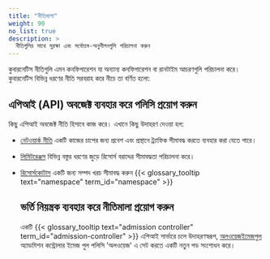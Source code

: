```yaml
---
title: "নীতিমালা"
weight: 90
no_list: true
description: >
  নীতিগুলির সাথে সুরক্ষা এবং সর্বোত্তম-অনুশীলনগুলি পরিচালনা করুন
---
```


<!-- overview -->

কুবারনেটিস নীতিগুলি এমন কনফিগারেশন যা অন্যান্য কনফিগারেশন বা রানটাইম আচরণগুলি পরিচালনা করে। কুবারনেটিস বিভিন্ন ধরণের নীতি সরবরাহ করে নীচে তা বর্ণিত হলো:

<!-- body -->

## এপিআই (API) অবজেক্ট ব্যবহার করে পলিসি প্রয়োগ করুন 

 কিছু এপিআই অবজেক্ট নীতি হিসাবে কাজ করে। এখানে কিছু উদাহরণ দেওয়া হল:
* [নেটওয়ার্ক নীতি](/docs/concepts/services-networking/network-policies/) একটি কাজের চাপের জন্য প্রবেশ এবং প্রস্থানে ট্র্যাফিক সীমাবদ্ধ করতে ব্যবহার করা যেতে পারে।
* [লিমিটরেঞ্জস](/docs/concepts/policy/limit-range/) বিভিন্ন বস্তুর ধরণের জুড়ে রিসোর্স বরাদ্দের সীমাবদ্ধতা পরিচালনা করে। 
* [রিসোর্সকোটাস](/docs/concepts/policy/resource-quotas/) একটি জন্য সম্পদ খরচ সীমাবদ্ধ করুন {{< glossary_tooltip text="namespace" term_id="namespace" >}}

  ## ভর্তি নিয়ন্ত্রক ব্যবহার করে নীতিমালা প্রয়োগ করুন

  একটি {{< glossary_tooltip text="admission controller" term_id="admission-controller" >}}
  এপিআই সার্ভারে চলে
  উদাহরণস্বরূপ, [অলওয়েজইমেজপুল](/docs/reference/access-authn-authz/admission-controllers/#alwayspullimages) অ্যাডমিশন কন্ট্রোলার ইমেজ পুল পলিসি 'অলওয়েজ' এ সেট করতে একটি নতুন পড সংশোধন করে।
